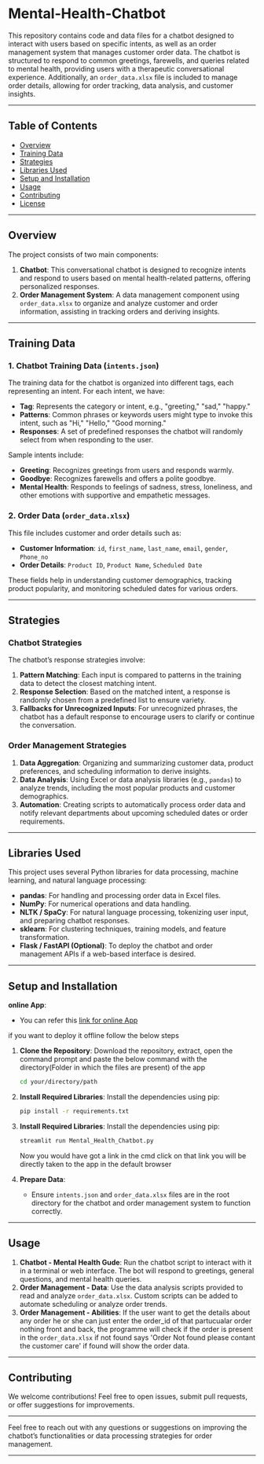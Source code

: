 # Mental-Health-Chatbot

This repository contains code and data files for a chatbot designed to interact with users based on specific intents, as well as an order management system that manages customer order data. The chatbot is structured to respond to common greetings, farewells, and queries related to mental health, providing users with a therapeutic conversational experience. Additionally, an `order_data.xlsx` file is included to manage order details, allowing for order tracking, data analysis, and customer insights.

---

## Table of Contents

- [Overview](#overview)
- [Training Data](#training-data)
- [Strategies](#strategies)
- [Libraries Used](#libraries-used)
- [Setup and Installation](#setup-and-installation)
- [Usage](#usage)
- [Contributing](#contributing)
- [License](#license)

---

## Overview

The project consists of two main components:

1. **Chatbot**: This conversational chatbot is designed to recognize intents and respond to users based on mental health-related patterns, offering personalized responses.
2. **Order Management System**: A data management component using `order_data.xlsx` to organize and analyze customer and order information, assisting in tracking orders and deriving insights.

---

## Training Data

### 1. Chatbot Training Data (`intents.json`)

The training data for the chatbot is organized into different tags, each representing an intent. For each intent, we have:
- **Tag**: Represents the category or intent, e.g., "greeting," "sad," "happy."
- **Patterns**: Common phrases or keywords users might type to invoke this intent, such as "Hi," "Hello," "Good morning."
- **Responses**: A set of predefined responses the chatbot will randomly select from when responding to the user.

Sample intents include:
- **Greeting**: Recognizes greetings from users and responds warmly.
- **Goodbye**: Recognizes farewells and offers a polite goodbye.
- **Mental Health**: Responds to feelings of sadness, stress, loneliness, and other emotions with supportive and empathetic messages.

### 2. Order Data (`order_data.xlsx`)

This file includes customer and order details such as:
- **Customer Information**: `id`, `first_name`, `last_name`, `email`, `gender`, `Phone_no`
- **Order Details**: `Product ID`, `Product Name`, `Scheduled Date`

These fields help in understanding customer demographics, tracking product popularity, and monitoring scheduled dates for various orders.

---

## Strategies

### Chatbot Strategies

The chatbot’s response strategies involve:
1. **Pattern Matching**: Each input is compared to patterns in the training data to detect the closest matching intent.
2. **Response Selection**: Based on the matched intent, a response is randomly chosen from a predefined list to ensure variety.
3. **Fallbacks for Unrecognized Inputs**: For unrecognized phrases, the chatbot has a default response to encourage users to clarify or continue the conversation.

### Order Management Strategies

1. **Data Aggregation**: Organizing and summarizing customer data, product preferences, and scheduling information to derive insights.
2. **Data Analysis**: Using Excel or data analysis libraries (e.g., `pandas`) to analyze trends, including the most popular products and customer demographics.
3. **Automation**: Creating scripts to automatically process order data and notify relevant departments about upcoming scheduled dates or order requirements.

---

## Libraries Used

This project uses several Python libraries for data processing, machine learning, and natural language processing:

- **pandas**: For handling and processing order data in Excel files.
- **NumPy**: For numerical operations and data handling.
- **NLTK / SpaCy**: For natural language processing, tokenizing user input, and preparing chatbot responses.
- **sklearn**: For clustering techniques, training models, and feature transformation.
- **Flask / FastAPI (Optional)**: To deploy the chatbot and order management APIs if a web-based interface is desired.

---

## Setup and Installation

**online App**:
- You can refer this [link for online App](https://mental-health-chatbot-monishar.streamlit.app/)

if you want to deploy it offline follow the below steps

  
1. **Clone the Repository**:
  Download the repository, extract, open the command prompt and paste the below command with the directory(Folder in which the files are present) of the app
   ```bash
   cd your/directory/path
   ```

3. **Install Required Libraries**:
   Install the dependencies using pip:
   ```bash
   pip install -r requirements.txt
   ```
   
4. **Install Required Libraries**:
   Install the dependencies using pip:
   ```bash
   streamlit run Mental_Health_Chatbot.py
   ```
   Now you would have got a link in the cmd click on that link you will be directly taken to the app in the default browser

5. **Prepare Data**:
   - Ensure `intents.json` and `order_data.xlsx` files are in the root directory for the chatbot and order management system to function correctly.

---

## Usage

1. **Chatbot - Mental Health Gude**: Run the chatbot script to interact with it in a terminal or web interface. The bot will respond to greetings, general questions, and mental health queries.
3. **Order Management - Data**: Use the data analysis scripts provided to read and analyze `order_data.xlsx`. Custom scripts can be added to automate scheduling or analyze order trends.
4. **Order Management - Abilities**: If the user want to get the details about any order he or she can just enter the order_id of that partucualar order nothing front and back, the programme will check if the order is present in the `order_data.xlsx` if not found says 'Order Not found please contant the customer care' if found will show the order data.

---

## Contributing

We welcome contributions! Feel free to open issues, submit pull requests, or offer suggestions for improvements.

---

Feel free to reach out with any questions or suggestions on improving the chatbot’s functionalities or data processing strategies for order management.

---

